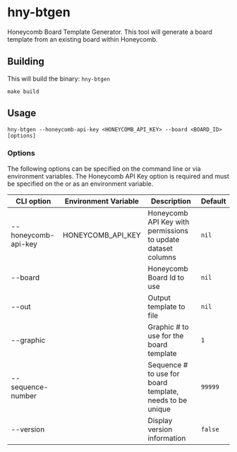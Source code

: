 # hny-btgen
Honeycomb Board Template Generator. This tool will generate a board template
from an existing board within Honeycomb.

## Building

This will build the binary: `hny-btgen`
```shell
make build
```

## Usage

```shell
hny-btgen --honeycomb-api-key <HONEYCOMB_API_KEY> --board <BOARD_ID> [options]
```

### Options

The following options can be specified on the command line or via environment
variables. The Honeycomb API Key option is required and must be specified on the
or as an environment variable.

| CLI option          | Environment Variable | Description                                                  | Default |
|---------------------|----------------------|--------------------------------------------------------------|---------|
| --honeycomb-api-key | HONEYCOMB_API_KEY    | Honeycomb API Key with permissions to update dataset columns | `nil`   |
| --board             |                      | Honeycomb Board Id to use                                    | `nil`   |
| --out               |                      | Output template to file                                      | `nil`   |
| --graphic           |                      | Graphic # to use for the board template                      | `1`     |
| --sequence-number   |                      | Sequence # to use for board template, needs to be unique     | `99999` |
| --version           |                      | Display version information                                  | `false` |
